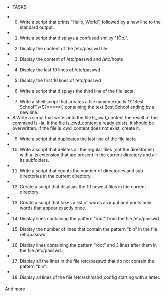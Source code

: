 * TASKS
- 0. Write a script that prints “Hello, World”, followed by a new line to the standard output.
- 1. Write a script that displays a confused smiley "(Ôo)'.
- 2. Display the content of the /etc/passwd file.
- 3. Display the content of /etc/passwd and /etc/hosts
- 4. Display the last 10 lines of /etc/passwd
- 5. Display the first 10 lines of /etc/passwd
- 6. Write a script that displays the third line of the file iacta.
- 7. Write a shell script that creates a file named exactly \*\\'"Best School"\'\\*$\?\*\*\*\*\*:) containing the text Best School ending by a new line.
- 8.Write a script that writes into the file ls_cwd_content the result of the command ls -la. If the file ls_cwd_content already exists, it should be overwritten. If the file ls_cwd_content does not exist, create it.
- 9. Write a script that duplicates the last line of the file iacta
- 10. Write a script that deletes all the regular files (not the directories) with a .js extension that are present in the current directory and all its subfolders.
- 11. Write a script that counts the number of directories and sub-directories in the current directory.
- 12. Create a script that displays the 10 newest files in the current directory.
- 13. Create a script that takes a list of words as input and prints only words that appear exactly once.
- 14. Display lines containing the pattern “root” from the file /etc/passwd
- 15. Display the number of lines that contain the pattern “bin” in the file /etc/passwd
- 16. Display lines containing the pattern “root” and 3 lines after them in the file /etc/passwd.
- 17. Display all the lines in the file /etc/passwd that do not contain the pattern “bin”.
- 18. Display all lines of the file /etc/ssh/sshd_config starting with a letter.

And more
